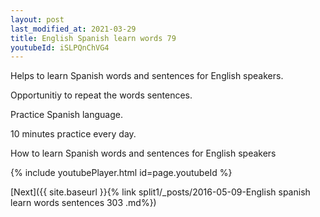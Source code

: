 ```yaml
---
layout: post
last_modified_at: 2021-03-29
title: English Spanish learn words 79 
youtubeId: iSLPQnChVG4
---
```

 
 
Helps to learn Spanish words and sentences for English speakers.

Opportunitiy to repeat the words sentences. 

Practice Spanish language. 
 
10 minutes practice every day. 
 
How to learn Spanish words and sentences for English speakers 
 
{% include youtubePlayer.html id=page.youtubeId %}
 
 
[Next]({{ site.baseurl }}{% link  split1/_posts/2016-05-09-English spanish learn words sentences 303 .md%})
 
